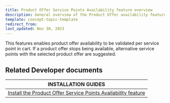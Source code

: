 ```yaml
---
title: Product Offer Service Points Availability feature overview
description: General overview of the Product Offer availability feature for service points for your Spryker Unified Commerce project.
template: concept-topic-template
redirect_from:
last_updated: Nov 30, 2023
---
```


This features enables product offer availability to be validated per service point in cart. If a product offer stops being available, alternative service points with the selected product offer are suggested.


## Related Developer documents

| INSTALLATION GUIDES|
| -------------- |
| [Install the Product Offer Service Points Availability feature](/docs/pbc/all/offer-management/202410.0/unified-commerce/install-features/install-the-product-offer-service-points-availability-feature.html) |
